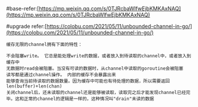 #base-refer:[https://mp.weixin.qq.com/s/0TJRcbaWlfwEjbKMKAxNAQ](https://mp.weixin.qq.com/s/0TJRcbaWlfwEjbKMKAxNAQ)


#upgrade refer:[https://colobu.com/2021/05/11/unbounded-channel-in-go/](https://colobu.com/2021/05/11/unbounded-channel-in-go/)
```bigquery
缓存无限的channel拥有下面的特性：

不会阻塞write。 它总是能处理write的数据，或者放入到待读取的channel中，或者放入到缓存中
无数据时read会被阻塞。当没有可读的数据时，从channel中读取的goroutine会被阻塞
读写都是通过channel操作。 内部的缓存不会暴露出来
能够查询当前待读取的数据数量。因为缓存中可能也有待处理的数据，所以需要返回len(buffer)+len(chan)
关闭channel后，还未读取的channel还是能够被读取，读取完之后才能发现channel已经完毕。这和正常的channel的逻辑是一样的，这种情况叫"drain"未读的数据
```